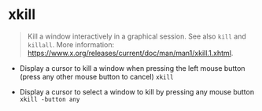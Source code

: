 # xkill
> Kill a window interactively in a graphical session.
> See also `kill` and `killall`.
> More information: <https://www.x.org/releases/current/doc/man/man1/xkill.1.xhtml>.

- Display a cursor to kill a window when pressing the left mouse button (press any other mouse button to cancel)
`xkill`

- Display a cursor to select a window to kill by pressing any mouse button
`xkill -button any`
